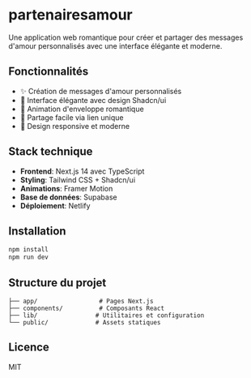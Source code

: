 # partenairesamour

Une application web romantique pour créer et partager des messages d'amour personnalisés avec une interface élégante et moderne.

## Fonctionnalités

- ✨ Création de messages d'amour personnalisés
- 💝 Interface élégante avec design Shadcn/ui
- 📧 Animation d'enveloppe romantique
- 🔗 Partage facile via lien unique
- 🎨 Design responsive et moderne

## Stack technique

- **Frontend**: Next.js 14 avec TypeScript
- **Styling**: Tailwind CSS + Shadcn/ui
- **Animations**: Framer Motion
- **Base de données**: Supabase
- **Déploiement**: Netlify

## Installation

```bash
npm install
npm run dev
```

## Structure du projet

```
├── app/                 # Pages Next.js
├── components/          # Composants React
├── lib/                # Utilitaires et configuration
└── public/             # Assets statiques
```

## Licence

MIT